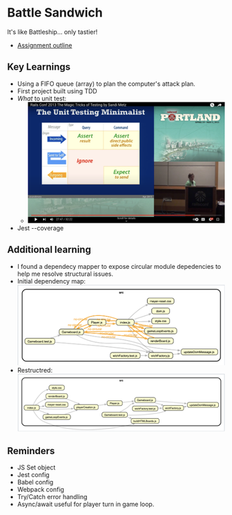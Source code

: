 # Battle Sandwich
It's like Battleship... only tastier!
- [Assignment outline](https://www.theodinproject.com/lessons/node-path-javascript-battleship)

## Key Learnings
- Using a FIFO queue (array) to plan the computer's attack plan.
- First project built using TDD
- *What* to unit test:
  - ![](./sandi-metz-what-to-test.png) 
- Jest --coverage

## Additional learning

- I found a dependecy mapper to expose circular module depedencies to help me resolve structural issues.
- Initial dependency map:
![](./dist/old-map.png)
- Restructred:
![](./dist/updated-map.png)

## Reminders
- JS Set object
- Jest config
- Babel config
- Webpack config
- Try/Catch error handling
- Async/await useful for player turn in game loop.
